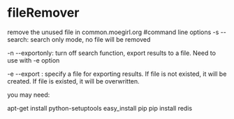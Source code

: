 # fileRemover
remove the unused file in common.moegirl.org
#command line options
-s --search: search only mode, no file will be removed

-n --exportonly: turn off search function, export results to a file. Need to use with -e option

-e --export <filename>: specify a file for exporting results. If file is not existed, it will be created. If file is existed, it will be overwritten. 

you may need:

apt-get install python-setuptools
easy_install pip
pip install redis
